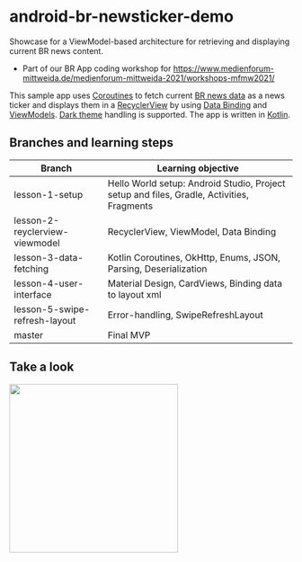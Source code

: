 # android-br-newsticker-demo
Showcase for a ViewModel-based architecture for retrieving and displaying current BR news content.
- Part of our BR App coding workshop for https://www.medienforum-mittweida.de/medienforum-mittweida-2021/workshops-mfmw2021/

This sample app uses [Coroutines](https://kotlinlang.org/docs/coroutines-overview.html) to fetch current [BR news data](https://br.de/nachrichten) as a news ticker and displays them in a [RecyclerView](https://developer.android.com/guide/topics/ui/layout/recyclerview) by using [Data Binding](https://developer.android.com/topic/libraries/view-binding) and [ViewModels](https://developer.android.com/topic/libraries/architecture/viewmodel). [Dark theme](https://developer.android.com/guide/topics/ui/look-and-feel/darktheme) handling is supported. The app is written in [Kotlin](https://developer.android.com/kotlin).

## Branches and learning steps
| Branch  | Learning objective |
| ------------- | ------------- |
| lesson-1-setup  | Hello World setup: Android Studio, Project setup and files, Gradle, Activities, Fragments  |
| lesson-2-reyclerview-viewmodel  | RecyclerView, ViewModel, Data Binding  |
| lesson-3-data-fetching  | Kotlin Coroutines, OkHttp, Enums, JSON, Parsing, Deserialization |
| lesson-4-user-interface  | Material Design, CardViews, Binding data to layout xml |
| lesson-5-swipe-refresh-layout  | Error-handling, SwipeRefreshLayout  |
| master |Final MVP |

## Take a look
<p align="left">
  <img width="300" src="https://user-images.githubusercontent.com/4179204/142881048-3d938969-4a89-490d-bd93-4e2eade0cc71.png">
</p>
